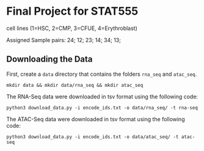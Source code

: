 # Final Project for STAT555

cell lines (1=HSC, 2=CMP, 3=CFUE, 4=Erythroblast)

Assigned Sample pairs:
24; 12; 23; 14; 34; 13; 


## Downloading the Data 
First, create a ```data``` directory that contains the folders ```rna_seq``` and ``atac_seq``.

```
mkdir data && mkdir data/rna_seq && mkdir atac_seq
```
The RNA-Seq data were downloaded in tsv format using the following code:

```
python3 download_data.py -i encode_ids.txt -o data/rna_seq/ -t rna-seq
```

The ATAC-Seq data were downloaded in tsv format using the following code:

```
python3 download_data.py -i encode_ids.txt -o data/atac_seq/ -t atac-seq
```